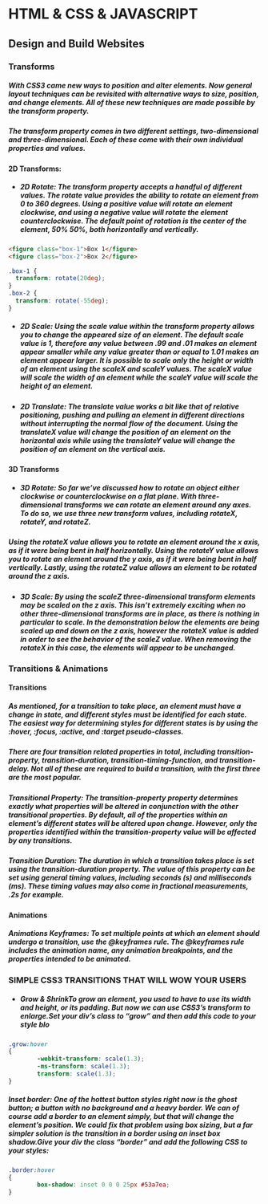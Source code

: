 # HTML & CSS & JAVASCRIPT
## Design and Build Websites  

### Transforms 
##### With CSS3 came new ways to position and alter elements. Now general layout techniques can be revisited with alternative ways to size, position, and change elements. All of these new techniques are made possible by the transform property.
##### The transform property comes in two different settings, two-dimensional and three-dimensional. Each of these come with their own individual properties and values.


#### 2D Transforms: 
- ##### 2D Rotate: The transform property accepts a handful of different values. The rotate value provides the ability to rotate an element from 0 to 360 degrees. Using a positive value will rotate an element clockwise, and using a negative value will rotate the element counterclockwise. The default point of rotation is the center of the element, 50% 50%, both horizontally and vertically.

``` html 
<figure class="box-1">Box 1</figure>
<figure class="box-2">Box 2</figure>
```
```css 
.box-1 {
  transform: rotate(20deg);
}
.box-2 {
  transform: rotate(-55deg);
}
```

- ##### 2D Scale: Using the scale value within the transform property allows you to change the appeared size of an element. The default scale value is 1, therefore any value between .99 and .01 makes an element appear smaller while any value greater than or equal to 1.01 makes an element appear larger. It is possible to scale only the height or width of an element using the scaleX and scaleY values. The scaleX value will scale the width of an element while the scaleY value will scale the height of an element. 

- ##### 2D Translate: The translate value works a bit like that of relative positioning, pushing and pulling an element in different directions without interrupting the normal flow of the document. Using the translateX value will change the position of an element on the horizontal axis while using the translateY value will change the position of an element on the vertical axis.


#### 3D Transforms
 - ##### 3D Rotate: So far we’ve discussed how to rotate an object either clockwise or counterclockwise on a flat plane. With three-dimensional transforms we can rotate an element around any axes. To do so, we use three new transform values, including rotateX, rotateY, and rotateZ.

##### Using the rotateX value allows you to rotate an element around the x axis, as if it were being bent in half horizontally. Using the rotateY value allows you to rotate an element around the y axis, as if it were being bent in half vertically. Lastly, using the rotateZ value allows an element to be rotated around the z axis.

- ##### 3D Scale: By using the scaleZ three-dimensional transform elements may be scaled on the z axis. This isn’t extremely exciting when no other three-dimensional transforms are in place, as there is nothing in particular to scale. In the demonstration below the elements are being scaled up and down on the z axis, however the rotateX value is added in order to see the behavior of the scaleZ value. When removing the rotateX in this case, the elements will appear to be unchanged.

### Transitions & Animations

#### Transitions
##### As mentioned, for a transition to take place, an element must have a change in state, and different styles must be identified for each state. The easiest way for determining styles for different states is by using the :hover, :focus, :active, and :target pseudo-classes.

##### There are four transition related properties in total, including transition-property, transition-duration, transition-timing-function, and transition-delay. Not all of these are required to build a transition, with the first three are the most popular.

##### Transitional Property: The transition-property property determines exactly what properties will be altered in conjunction with the other transitional properties. By default, all of the properties within an element’s different states will be altered upon change. However, only the properties identified within the transition-property value will be affected by any transitions.

##### Transition Duration: The duration in which a transition takes place is set using the transition-duration property. The value of this property can be set using general timing values, including seconds (s) and milliseconds (ms). These timing values may also come in fractional measurements, .2s for example.

#### Animations
##### Animations Keyframes: To set multiple points at which an element should undergo a transition, use the @keyframes rule. The @keyframes rule includes the animation name, any animation breakpoints, and the properties intended to be animated.

### SIMPLE CSS3 TRANSITIONS THAT WILL WOW YOUR USERS

- ##### Grow & ShrinkTo grow an element, you used to have to use its width and height, or its padding. But now we can use CSS3’s transform to enlarge.Set your div’s class to “grow” and then add this code to your style blo
```css
.grow:hover
{
        -webkit-transform: scale(1.3);
        -ms-transform: scale(1.3);
        transform: scale(1.3);
}
```
##### Inset border: One of the hottest button styles right now is the ghost button; a button with no background and a heavy border. We can of course add a border to an element simply, but that will change the element’s position. We could fix that problem using box sizing, but a far simpler solution is the transition in a border using an inset box shadow.Give your div the class “border” and add the following CSS to your styles:

``` css
.border:hover
{
        box-shadow: inset 0 0 0 25px #53a7ea;
}
```
